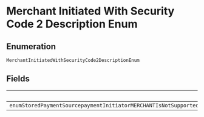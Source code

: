 
# Merchant Initiated With Security Code 2 Description Enum

## Enumeration

`MerchantInitiatedWithSecurityCode2DescriptionEnum`

## Fields

| Name |
|  --- |
| `enumStoredPaymentSourcepaymentInitiatorMERCHANTIsNotSupportedIfPaymentSourcecardsecurityCodeIsPresentInTheOrderSecurityCodeCanBePresentInTheOrderOnlyWhenCustomerIsThePaymentInitiatorItIsSemanticallyIncorrectToPerformAMerchantInitiatedPaymentWithSecurityCodeIsTheOrder` |

